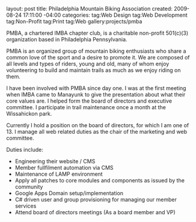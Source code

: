 layout: post
title: Philadelphia Mountain Biking Association
created: 2009-08-24 17:11:00 -04:00
categories: 
tag:Web Design
tag:Web Development
tag:Non-Profit
tag:Print
tag:Web
gallery:projects/pmba

PMBA, a chartered IMBA chapter club, is a charitable non-profit 501(c)(3) organization based in Philadelphia Pennsylvania.

PMBA is an organized group of mountain biking enthusiasts who share a common love of the sport and a desire to promote it. We are composed of all levels and types of riders, young and old, many of whom enjoy volunteering to build and maintain trails as much as we enjoy riding on them.

I have been involved with PMBA since day one. I was at the first meeting when IMBA came to Manayunk to give the presentation about what their core values are. I helped form the board of directors and executive committee. I participate in trail maintenance once a month at the Wissahickon park.

Currently I hold a position on the board of directors, for which I am one of 13. I manage all web related duties as the chair of the marketing and web committee.

Duties include:

*   Engineering their website / CMS
*   Member fullfilment automation via CMS
*   Maintenance of LAMP environment
*   Apply all patches to core modules and components as issued by the community
*   Google Apps Domain setup/implementation
*   C# driven user and group provisioning for managing our member services
*   Attend board of directors meetings (As a board member and VP)